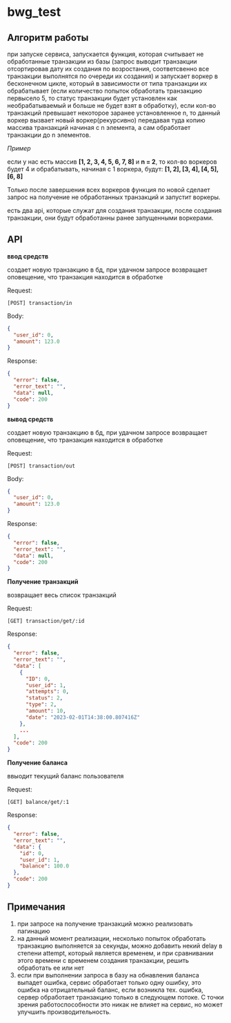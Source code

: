 # bwg_test

## Алгоритм работы

при запуске сервиса, запускается функция, которая считывает не обработанные транзакции из базы (запрос выводит транзакции отсортировав дату их создания по возростания, соответсвенно все транзакции выполнятся по очереди их создания) и запускает воркер в бесконечном цикле, который в зависимости от типа транзакции их обрабатывает (если количество попыток обработать транзакцию первысело 5, то статус транзакции будет установлен как необрабатываемый и больше не будет взят в обработку), если кол-во транзакций превышает некоторое заранее установленное n, то данный воркер вызвает новый воркер(рекурсивно) передавая туда копию массива транзакций начиная с n элемента, а сам обработает транзакции до n элементов.

*Пример*

если у нас есть массив **[1, 2, 3, 4, 5, 6, 7, 8]** и **n = 2**, то кол-во воркеров будет 4 и обрабатывать,
начиная с 1 воркера, будут: **[1, 2], [3, 4], [4, 5], [6, 8]**

Только после завершения всех воркеров функция по новой сделает запрос на получение не обработанных транзакций
и запустит воркеры.

есть два api, которые служат для создания транзакции, после создания транзакции,
они будут обработанны ранее запущенными воркерами.

## API

**ввод средств**

создает новую транзакцию в бд, при удачном запросе возвращает оповещение, что транзакция находится в обработке

Request:

`[POST] transaction/in`

Body:
```json
{
  "user_id": 0,
  "amount": 123.0
}
```

Response:
```json
{
  "error": false,
  "error_text": "",
  "data": null,
  "code": 200
}
```

**вывод средств**

создает новую транзакцию в бд, при удачном запросе возвращает оповещение, что транзакция находится в обработке

Request:

`[POST] transaction/out`

Body:
```json
{
  "user_id": 0,
  "amount": 123.0
}
```

Response:
```json
{
  "error": false,
  "error_text": "",
  "data": null,
  "code": 200
}
```

**Получение транзакций**

возвращает весь список транзакций

Request:

`[GET] transaction/get/:id`

Response:
```json
{
  "error": false,
  "error_text": "",
  "data": [ 
    {
      "ID": 0,
      "user_id": 1,
      "attempts": 0,
      "status": 2,
      "type": 2,
      "amount": 10,
      "date": "2023-02-01T14:38:00.807416Z"
    },
    ...
  ],
  "code": 200
}
```

**Получение баланса**

ввыодит текущий баланс пользователя

Request:

`[GET] balance/get/:1`

Response:

```json
{
  "error": false,
  "error_text": "",
  "data": {
    "id": 0,
    "user_id": 1,
    "balance": 100.0
  },
  "code": 200
}
```

## Примечания

1. при запросе на получение транзакций можно реализовать пагинацию
2. на данный момент реализации, несколько попыток обработать транзакцию выполняется за секунды,
можно добавить некий delay в степени attempt, который является временем,
и при сравнивании этого времени с временем создания транзакции, решить обработать ее или нет
3. если при выполнении запроса в базу на обнавления баланса выпадет ошибка, сервис обработает только одну ошибку,
это ошибка на отрицательный баланс, если возникла тех. ошибка, сервер обработает транзакцию только в следующем потоке.
С точки зрения работоспособности это никак не влияет на сервис, но может улучшить производительность.
